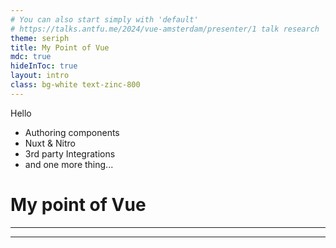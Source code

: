 ```yaml
---
# You can also start simply with 'default'
# https://talks.antfu.me/2024/vue-amsterdam/presenter/1 talk research
theme: seriph
title: My Point of Vue
mdc: true
hideInToc: true
layout: intro
class: bg-white text-zinc-800
---
```


<v-click>Hello</v-click>

<v-clicks>

- Authoring components
- Nuxt & Nitro
- 3rd party Integrations
- and one more thing...

</v-clicks>

# My point of <span v-mark>Vue</span>

<!--
[click] Hello everyone.

I'm really excited to be here.

Today I'll talk about [click] the many ways of writing a component in vue, [click] nuxt and nitro, the actual write once, deploy everywhere frameworks, [click] touch on some useful integrations and other tools in the ecosystem and [click] finally, if I still have some time, I'll tell you about sli.dev

At the end or this talk, I hope to have added one or two new items into your toolbox and re-enabled you to look at web development from 

[click] my point of view.
-->

---

<!--
My name is Sduduzo Gumede, or Sdu, for short

I'm a consultant at Daemon,
a co-host of the ZATechRadio podcast,
a father to a beautiful little girl,
and a serial tweeter of note

--> 

---

<!--
Before
-->


<!-- reason to care -->
<!-- reason to believe -->
<!-- need to know -->
<!-- need to do -->

<!--
topics

Alternative ways of authoring components
Nuxt and Nitro: "Write once, deploy everywhere"
3rd party integrations (i.e. embedding a graphql server)
unjs packages and production use cases
Discover sli.dev

-->
